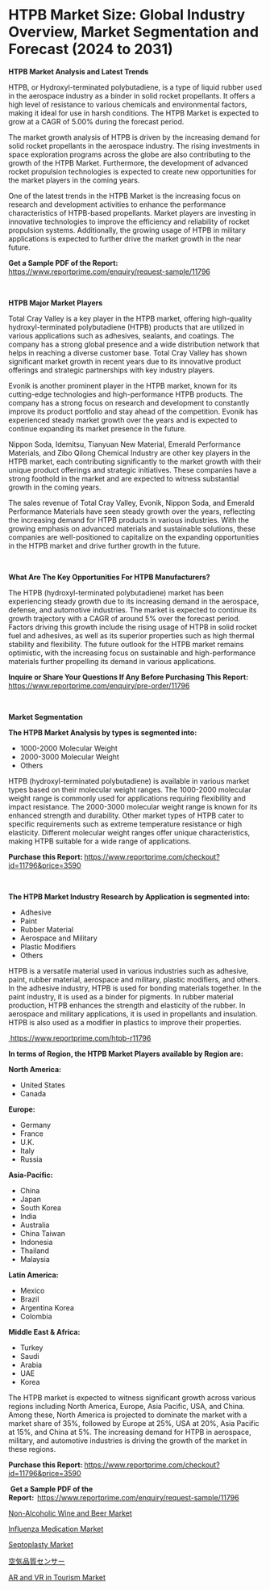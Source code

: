 <p><h1>HTPB Market Size: Global Industry Overview, Market Segmentation and Forecast (2024 to 2031)</h1></p><p><strong>HTPB Market Analysis and Latest Trends</strong></p>
<p><p>HTPB, or Hydroxyl-terminated polybutadiene, is a type of liquid rubber used in the aerospace industry as a binder in solid rocket propellants. It offers a high level of resistance to various chemicals and environmental factors, making it ideal for use in harsh conditions. The HTPB Market is expected to grow at a CAGR of 5.00% during the forecast period.</p><p>The market growth analysis of HTPB is driven by the increasing demand for solid rocket propellants in the aerospace industry. The rising investments in space exploration programs across the globe are also contributing to the growth of the HTPB Market. Furthermore, the development of advanced rocket propulsion technologies is expected to create new opportunities for the market players in the coming years.</p><p>One of the latest trends in the HTPB Market is the increasing focus on research and development activities to enhance the performance characteristics of HTPB-based propellants. Market players are investing in innovative technologies to improve the efficiency and reliability of rocket propulsion systems. Additionally, the growing usage of HTPB in military applications is expected to further drive the market growth in the near future.</p></p>
<p><strong>Get a Sample PDF of the Report:&nbsp;</strong> <a href="https://www.reportprime.com/enquiry/request-sample/11796">https://www.reportprime.com/enquiry/request-sample/11796</a></p>
<p>&nbsp;</p>
<p><strong>HTPB Major Market Players</strong></p>
<p><p>Total Cray Valley is a key player in the HTPB market, offering high-quality hydroxyl-terminated polybutadiene (HTPB) products that are utilized in various applications such as adhesives, sealants, and coatings. The company has a strong global presence and a wide distribution network that helps in reaching a diverse customer base. Total Cray Valley has shown significant market growth in recent years due to its innovative product offerings and strategic partnerships with key industry players.</p><p>Evonik is another prominent player in the HTPB market, known for its cutting-edge technologies and high-performance HTPB products. The company has a strong focus on research and development to constantly improve its product portfolio and stay ahead of the competition. Evonik has experienced steady market growth over the years and is expected to continue expanding its market presence in the future.</p><p>Nippon Soda, Idemitsu, Tianyuan New Material, Emerald Performance Materials, and Zibo Qilong Chemical Industry are other key players in the HTPB market, each contributing significantly to the market growth with their unique product offerings and strategic initiatives. These companies have a strong foothold in the market and are expected to witness substantial growth in the coming years.</p><p>The sales revenue of Total Cray Valley, Evonik, Nippon Soda, and Emerald Performance Materials have seen steady growth over the years, reflecting the increasing demand for HTPB products in various industries. With the growing emphasis on advanced materials and sustainable solutions, these companies are well-positioned to capitalize on the expanding opportunities in the HTPB market and drive further growth in the future.</p></p>
<p>&nbsp;</p>
<p><strong>What Are The Key Opportunities For HTPB Manufacturers?</strong></p>
<p><p>The HTPB (hydroxyl-terminated polybutadiene) market has been experiencing steady growth due to its increasing demand in the aerospace, defense, and automotive industries. The market is expected to continue its growth trajectory with a CAGR of around 5% over the forecast period. Factors driving this growth include the rising usage of HTPB in solid rocket fuel and adhesives, as well as its superior properties such as high thermal stability and flexibility. The future outlook for the HTPB market remains optimistic, with the increasing focus on sustainable and high-performance materials further propelling its demand in various applications.</p></p>
<p><strong>Inquire or Share Your Questions If Any Before Purchasing This Report:</strong> <a href="https://www.reportprime.com/enquiry/pre-order/11796">https://www.reportprime.com/enquiry/pre-order/11796</a></p>
<p>&nbsp;</p>
<p><strong>Market Segmentation</strong></p>
<p><strong>The HTPB Market Analysis by types is segmented into:</strong></p>
<p><ul><li>1000-2000 Molecular Weight</li><li>2000-3000 Molecular Weight</li><li>Others</li></ul></p>
<p><p>HTPB (hydroxyl-terminated polybutadiene) is available in various market types based on their molecular weight ranges. The 1000-2000 molecular weight range is commonly used for applications requiring flexibility and impact resistance. The 2000-3000 molecular weight range is known for its enhanced strength and durability. Other market types of HTPB cater to specific requirements such as extreme temperature resistance or high elasticity. Different molecular weight ranges offer unique characteristics, making HTPB suitable for a wide range of applications.</p></p>
<p><strong>Purchase this Report:&nbsp;</strong><a href="https://www.reportprime.com/checkout?id=11796&price=3590">https://www.reportprime.com/checkout?id=11796&price=3590</a></p>
<p>&nbsp;</p>
<p><strong>The HTPB Market Industry Research by Application is segmented into:</strong></p>
<p><ul><li>Adhesive</li><li>Paint</li><li>Rubber Material</li><li>Aerospace and Military</li><li>Plastic Modifiers</li><li>Others</li></ul></p>
<p><p>HTPB is a versatile material used in various industries such as adhesive, paint, rubber material, aerospace and military, plastic modifiers, and others. In the adhesive industry, HTPB is used for bonding materials together. In the paint industry, it is used as a binder for pigments. In rubber material production, HTPB enhances the strength and elasticity of the rubber. In aerospace and military applications, it is used in propellants and insulation. HTPB is also used as a modifier in plastics to improve their properties.</p></p>
<p><a href="https://www.reportprime.com/htpb-r11796">&nbsp;https://www.reportprime.com/htpb-r11796</a></p>
<p><strong>In terms of Region, the HTPB Market Players available by Region are:</strong></p>
<p>
    <p> <strong> North America: </strong>
        <ul>
            <li>United States</li>
            <li>Canada</li>
        </ul>
        </p> 
    <p> <strong> Europe: </strong>
        <ul>
            <li>Germany</li>
            <li>France</li>
            <li>U.K.</li>
            <li>Italy</li>
            <li>Russia</li>
        </ul>
        </p> 
    <p> <strong> Asia-Pacific: </strong>
        <ul>
            <li>China</li>
            <li>Japan</li>
            <li>South Korea</li>
            <li>India</li>
            <li>Australia</li>
            <li>China Taiwan</li>
            <li>Indonesia</li>
            <li>Thailand</li>
            <li>Malaysia</li>
        </ul>
        </p> 
    <p> <strong> Latin America: </strong>
        <ul>
            <li>Mexico</li>
            <li>Brazil</li>
            <li>Argentina Korea</li>
            <li>Colombia</li>
        </ul>
        </p> 
    <p> <strong> Middle East & Africa: </strong>
        <ul>
            <li>Turkey</li>
            <li>Saudi</li>
            <li>Arabia</li>
            <li>UAE</li>
            <li>Korea</li>
        </ul>
    </p>
    </p>
<p><p>The HTPB market is expected to witness significant growth across various regions including North America, Europe, Asia Pacific, USA, and China. Among these, North America is projected to dominate the market with a market share of 35%, followed by Europe at 25%, USA at 20%, Asia Pacific at 15%, and China at 5%. The increasing demand for HTPB in aerospace, military, and automotive industries is driving the growth of the market in these regions.</p></p>
<p><strong>Purchase this Report: </strong><a href="https://www.reportprime.com/checkout?id=11796&price=3590">https://www.reportprime.com/checkout?id=11796&price=3590</a></p>
<p>&nbsp;<strong>Get a Sample PDF of the Report:&nbsp;&nbsp;</strong><a href="https://www.reportprime.com/enquiry/request-sample/11796">https://www.reportprime.com/enquiry/request-sample/11796</a></p>
<p><strong></strong></p>
<p><p><a href="https://medium.com/@keith.sutherland8067/global-non-alcoholic-wine-and-beer-market-analysis-trends-forecasts-and-growth-opportunities-d6499fa64d28">Non-Alcoholic Wine and Beer Market</a></p><p><a href="https://www.linkedin.com/pulse/analyzing-influenza-medication-market-dynamics-growth-drivers-mev5c">Influenza Medication Market</a></p><p><a href="https://issuu.com/reportprime-2/docs/septoplasty-market-size-2030.pptx">Septoplasty Market</a></p><p><a href="https://medium.com/@jonathanforsyth44/%E7%A9%BA%E6%B0%97%E5%93%81%E8%B3%AA%E3%82%BB%E3%83%B3%E3%82%B5%E3%83%BC%E5%B8%82%E5%A0%B4%E3%81%AE%E8%A6%8F%E6%A8%A1%E3%81%AF%E5%B9%B4%E5%B9%B3%E5%9D%87%E6%88%90%E9%95%B7%E7%8E%876-5-%E3%81%A7%E6%88%90%E9%95%B7%E3%81%97%E3%81%A6%E3%81%8A%E3%82%8A-%E3%81%93%E3%81%AE%E3%83%AC%E3%83%9D%E3%83%BC%E3%83%88%E3%81%AF%E3%82%BF%E3%82%A4%E3%83%97-%E3%82%A2%E3%83%97%E3%83%AA%E3%82%B1%E3%83%BC%E3%82%B7%E3%83%A7%E3%83%B3-%E6%88%90%E9%95%B7-%E4%BA%88%E6%B8%AC2024%E5%B9%B4%E3%81%8B%E3%82%892031%E5%B9%B4%E3%81%BE%E3%81%A7%E3%81%AE%E5%88%86%E6%9E%90%E3%82%92%E3%82%AB%E3%83%90%E3%83%BC%E3%81%97%E3%81%A6%E3%81%84%E3%81%BE%E3%81%99-b21c5a7778f4">空気品質センサー</a></p><p><a href="https://issuu.com/reportprime-2/docs/ar-and-vr-in-tourism-market-size-2030.pptx">AR and VR in Tourism Market</a></p></p>